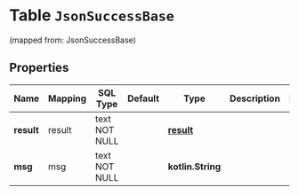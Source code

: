 
# Table `JsonSuccessBase` 
(mapped from: JsonSuccessBase)

## Properties
Name | Mapping | SQL Type | Default | Type | Description | Notes
---- | ------- | -------- | ------- | ---- | ----------- | -----
**result** | result | text NOT NULL |  | [**result**](#ResultEnum) |  | 
**msg** | msg | text NOT NULL |  | **kotlin.String** |  | 




